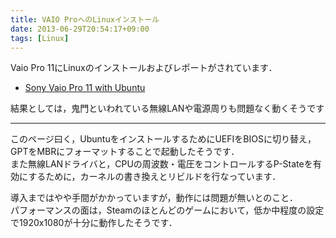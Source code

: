 ```yaml
---
title: VAIO ProへのLinuxインストール
date: 2013-06-29T20:54:17+09:00
tags: [Linux]
---
```


Vaio Pro 11にLinuxのインストールおよびレポートがされています．

- [Sony Vaio Pro 11 with Ubuntu](https://spicious.com/sony-vaio-pro-11-with-ubuntu.html)

結果としては，鬼門といわれている無線LANや電源周りも問題なく動くそうです



* * *

このページ曰く，UbuntuをインストールするためにUEFIをBIOSに切り替え，GPTをMBRにフォーマットすることで起動したそうです．  
また無線LANドライバと，CPUの周波数・電圧をコントロールするP\-Stateを有効にするために，カーネルの書き換えとリビルドを行なっています．

導入まではやや手間がかかっていますが，動作には問題が無いとのこと．  
パフォーマンスの面は，Steamのほとんどのゲームにおいて，低か中程度の設定で1920x1080が十分に動作したそうです．

